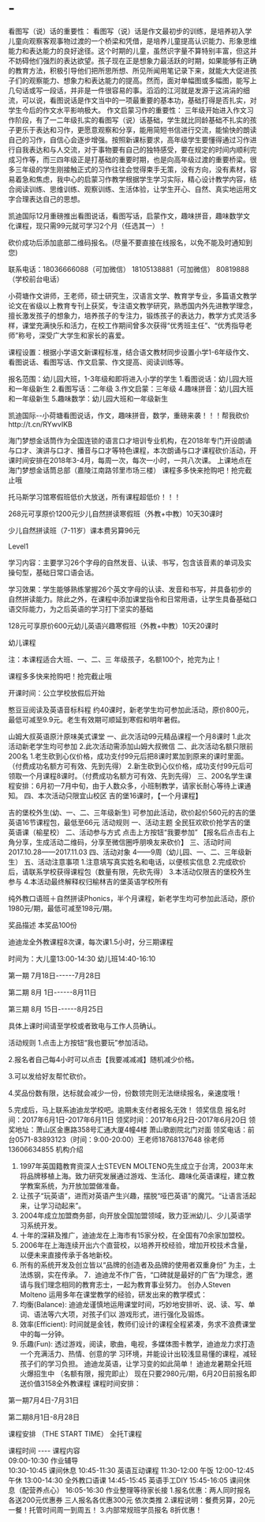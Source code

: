 # -

看图写（说）话的重要性：
看图写（说）话是作文最初步的训练，是培养初入学儿童向观察客观事物过渡的一个桥梁和凭借，是培养儿童提高认识能力、形象思维能力和表达能力的良好途径。这个时期的儿童，虽然识字量不算特别丰富，但这并不妨碍他们强烈的表达欲望。孩子现在正是想象力最活跃的时期，如果能够有正确的教育方法，积极引导他们把所思所想、所见所闻用笔记录下来，就能大大促进孩子们的观察能力、想象力和表达能力的提高。然而，面对单幅图或多幅图，能写上几句话或写一段话，并非是一件很容易的事。滔滔的江河就是发源于这涓涓的细流，可以说，看图说话是作文当中的一项最重要的基本功，基础打得是否扎实，对学生今后的作文水平影响极大。
作文启蒙习作的重要性：
三年级开始进入作文习作阶段，有了一二年级扎实的看图写（说）话基础，学生就比同龄基础不扎实的孩子更乐于表达和习作，更愿意观察和分享，能用简短书信进行交流，能愉快的朗读自己的习作，自信心会逐步增强。按照新课标要求，高年级学生要懂得通过习作进行自我表达和与人交流，对于事物要有自己的独特感受，要在规定的时间内顺利完成习作等，而三四年级正是打基础的重要时期，也是向高年级过渡的重要桥梁。很多三年级的学生刚接触正式的习作往往会觉得束手无策，没有方向，没有素材，容易着急和焦虑，我中心的启蒙习作教学根据学生学习实际，精心设计教学内容，结合阅读训练、思维训练、观察训练、生活体验，让学生开心、自然、真实地运用文字合理表达自己的思想。



凯迪国际12月重磅推出看图说话，看图写话，启蒙作文，趣味拼音，趣味数学文化课程，现只需99元就可学习2个月（任选其一）！


砍价成功后添加底部二维码报名。(尽量不要直接在线报名，以免不能及时通知到您)

联系电话：18036666088（可加微信）
18105138881（可加微信）
80819888（学校前台电话）


小荷塘作文讲师，王老师，硕士研究生，汉语言文学、教育学专业，多篇语文教学论文在省级以上教育专刊上获奖，专注语文教学研究，熟悉国内外先进教学理念，擅长激发孩子的想象力，培养孩子的专注力，锻炼孩子的表达力，教学方式灵活多样，课堂充满快乐和活力，在校工作期间曾多次获得“优秀班主任”、“优秀指导老师”称号，深受广大学生和家长的喜爱。





课程设置：根据小学语文新课程标准，结合语文教材同步设置小学1-6年级作文、看图说话、看图写话、作文启蒙、作文提高、阅读训练等。



报名范围：幼儿园大班，1-3年级和即将进入小学的学生
1.看图说话：幼儿园大班和一年级新生
2.看图写话：二年级
3.作文启蒙：三年级
4.趣味拼音：幼儿园大班和一年级新生
5.趣味数学：幼儿园大班和一年级新生


凯迪国际--小荷塘看图说话，作文，趣味拼音，数学，重磅来袭！！！帮我砍价http://t.cn/RYwvIKB

海门梦想金话筒作为全国连锁的语言口才培训专业机构，在2018年专门开设朗诵与口才、演讲与口才、播音与口才等特色课程，本次朗诵与口才课程砍价活动，开课时间安排在2018年3-4月，每周一次，每次一小时，一共八次课。
上课地点在海门梦想金话筒总部（嘉陵江南路邻里市场三楼）
课程多多快来抢购吧！抢完截止哦



托马斯学习馆寒假班低价大放送，所有课程超低价！！！

268元可享原价1200元少儿自然拼读寒假班（外教+中教）10天30课时

少儿自然拼读班（7-11岁）课本费另算96元

Level1

学习内容：主要学习26个字母的自然发音、认读、书写，包含该音素的单词及实操句型，基础日常口语会话。

学习效果：学生能够熟练掌握26个英文字母的认读、发音和书写，并具备初步的自然拼读能力。除此之外，在课程中添加课堂指令和日常用语，让学生具备基础口语交际能力，为之后英语的学习打下坚实的基础

128元可享原价600元幼儿英语兴趣寒假班（外教+中教）10天20课时

幼儿课程

注：本课程适合大班、一、二、三 年级孩子，名额100个，抢完为止！

课程多多快来抢购吧！抢完截止哦

开课时间：公立学校放假后开始


憨豆豆阅读及英语音标科程 约40课时，新老学生均可参加此活动，原价800元，最低可减至9.9元。老生有效期可顺延到寒假和明年暑假。

山姆大叔英语原汁原味美式课堂
一、此次活动99元精品课程一个月8课时
1.此次活动新老学生均可参加
2.此次活动需添加山姆大叔微信
二、此次活动名额只限前200名
1.老生砍到心仪价格，成功支付99元后把8课时累加到原来的课时里面。（付费成功名额方可有效、先到先得）
2.新生砍到心仪价格，成功支付99元后可领取一个月课程8课时。（付费成功名额方可有效、先到先得）
三、200名学生课程安排：6月初一7月中旬，由于人数众多，小班制教学，请家长耐心等待上课通知。
四、本次活动只限宜山校区
吉的堡16课时，【一个月课程】

吉的堡校外生(幼、一、二、三年级新生)
可参加此活动，砍价起价560元的吉的堡英语16节课程包，最低至66元
活动规则
一、活动主题
全民狂欢砍价抢学吉的堡英语课（榆星校）
二、活动参与方式
点击上方按钮“我要参加”
【报名后点击右上角分享，生成活动二维码，分享至微信圈呼朋唤友来砍价】
三、活动时间
2017.10.28——2017.11.03
四、活动对象
4——9周（幼儿园、一、二、三年级新生）
五、活动注意事项
1.注意填写真实姓名和电话，以便核实信息
2.完成砍价后，请联系学校获得课程包（数量有限，先砍先得）
3.本活动仅限吉的堡校外生参与
4.本活动最终解释权归榆林吉的堡英语学校所有


纯外教口语班＋自然拼读Phonics，半个月课程，新老学生均可参加此活动，原价1980元/期，最低可减至198元/期。

奖品描述
本奖品100份

迪迪龙全外教课程8次课，每次课1.5小时，分三期课程 

时间为：大儿童13:00-14:30 幼儿班14:40-16:10

第一期 7月18日------7月28日

第二期 8月 1日------8月11日

第三期 8月 15日------8月25日

具体上课时间请至学校或者致电与工作人员确认。

活动规则
1.点击上方按钮“我也要玩”参加活动。

2.报名者自己每4小时可以点击【我要减减减】随机减少价格。

3.可以发给好友帮忙砍价。

4.奖品份数有限，达标就会减少一份，份数领完则无法继续报名，亲速度哦！

5.完成后，马上联系迪迪龙学校吧。逾期未支付者报名无效！
领奖信息
报名时间：2017年6月1日-2017年6月11日 
领奖时间：2017年6月2日-2017年6月20日
领奖地址：萧山区金惠路358号汇通大厦4幢4楼 萧山歌剧院北门对面
领奖电话：前台0571-83893123（时间：9:00-20:00）王老师18768137648 徐老师13606634855
机构介绍







1. 1997年英国籍教育资深人士STEVEN MOLTENO先生成立于台湾，2003年末将品牌移植上海。致力研究发展通过游戏、生活化、趣味化英语课程，建立教学教案系统，为开放加盟做准备。
2. 让孩子“玩英语”，进而对英语产生兴趣，摆脱“哑巴英语”的魔咒。“让语言活起来，让学习动起来”。
3. 2004年成立加盟商务部，向开放全国加盟领域，致力亚洲幼儿、少儿英语学习系统开发。
4. 十年的深耕及推广，迪迪龙在上海市有15家分校，在全国有70余家加盟校。
5. 2006年在上海连续开出六个直营校，以培养开校经验，增加开校技术含量，以便未来直接传承于各地新校。
6. 所有的系统开发及创立皆以“品牌的创造者及品牌的使用者双重身份” 为主，土法炼钢，实在传承。
7．迪迪龙不作广告，“口碑就是最好的广告”为理念，邀请与我们理念相同的教育志士，一起为教育事业努力。
创办人Steven Molteno 运用多年在课堂教学的经验，研发出来的教学模式：
1. 均衡(Balance): 迪迪龙谨慎地运用课堂时间，巧妙地安排听、说、读、写、单词、语法等六大项，对孩子们以 游戏形式，进行强化及锻炼。
2. 效率(Efficient): 时间就是金钱，教师们设计的课程全程紧凑，务求不浪费课堂中的每一分钟。
3. 乐趣(Fun): 透过游戏，阅读，歌曲，电视，多媒体图卡教学，迪迪龙力求打造一个充满活力、热情、创意的学 习环境，并能设计出较浅显易懂的课程，减轻孩子们的学习负担。
迪迪龙英语，让学习变的如此简单！
迪迪龙暑期全托班火爆招生中
（名额有限，报完即止）
现在只要2980元/期，6月20日前报名即送价值3158全外教课程
课程时间安排：

第一期7月4日-7月31日 

第二期8月1日-8月28日

课程安排
（THE START TIME）
全托T课程

课程时间	---- 课程内容	
09:00-10:30	作业辅导	
10:30-10:45	课间休息 
10:45-11:30	英语互动课程
11:30-12:00	午饭
12:00-12:45	午休
13:00-14:30	全外教口语课
14:45-15:45	英语手工DIY
15:45-16:05	课间休息（配营养点心）
16:05-16:30	作业整理等待家长接
1.报名优惠：两人同时报名各送200元优惠券 三人报名各优惠300元 依次类推
2.课程说明：餐费另算，20元一餐！托管时间周一到周五！ 
3.内部常规班学员报名 8折优惠！
